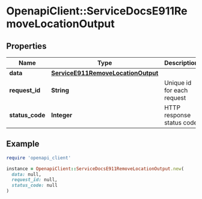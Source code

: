 # OpenapiClient::ServiceDocsE911RemoveLocationOutput

## Properties

| Name | Type | Description | Notes |
| ---- | ---- | ----------- | ----- |
| **data** | [**ServiceE911RemoveLocationOutput**](ServiceE911RemoveLocationOutput.md) |  | [optional] |
| **request_id** | **String** | Unique id for each request | [optional] |
| **status_code** | **Integer** | HTTP response status code | [optional] |

## Example

```ruby
require 'openapi_client'

instance = OpenapiClient::ServiceDocsE911RemoveLocationOutput.new(
  data: null,
  request_id: null,
  status_code: null
)
```

